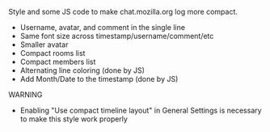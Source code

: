 Style and some JS code to make chat.mozilla.org log more compact.

 * Username, avatar, and comment in the single line
 * Same font size across timestamp/username/comment/etc
 * Smaller avatar
 * Compact rooms list
 * Compact members list
 * Alternating line coloring (done by JS)
 * Add Month/Date to the timestamp (done by JS)

WARNING

 * Enabling "Use compact timeline layout" in General Settings is necessary to make this style work properly
